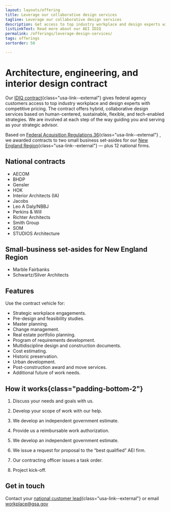 ```yaml
---
layout: layouts/offering
title: Leverage our collaborative design services
tagline: Leverage our collaborative design services
description: Get access to top industry workplace and design experts with competitive pricing through our indefinite delivery, indefinite quantity contract
listLinkText: Read more about our AEI IDIQ 
permalink: /offerings/leverage-design-services/
tags: offerings
sortorder: 50

---
```


# Architecture, engineering, and interior design contract

Our [IDIQ contract](http://gsa.gov/glossary#IDIQ){class="usa-link--external"} gives federal agency customers access to top industry workplace and design experts with competitive pricing. The contract offers hybrid, collaborative design services based on human-centered, sustainable, flexible, and tech-enabled strategies. We are involved at each step of the way guiding you and serving as your strategic advisor.

Based on [Federal Acquisition Regulations 36](https://www.acquisition.gov/far/part-36){class="usa-link--external"} , we awarded contracts to two small business set-asides for our [New England Region](https://gsa.gov/glossary#regions){class="usa-link--external"}  — plus 12 national firms.

## National contracts
* AECOM
* BHDP
* Gensler
* HOK
* Interior Architects (IA)
* Jacobs
* Leo A Daly/NBBJ
* Perkins & Will
* Richter Architects
* Smith Group
* SOM
* STUDIOS Architecture
## Small-business set-asides for New England Region
* Marble Fairbanks
* Schwartz/Silver Architects
## Features
Use the contract vehicle for:
* Strategic workplace engagements.
* Pre-design and feasibility studies.
* Master planning.
* Change management.
* Real estate portfolio planning.
* Program of requirements development.
* Multidiscipline design and construction documents.
* Cost estimating.
* Historic preservation.
* Urban development.
* Post-construction award and move services.
* Additional future of work needs.

## How it works{class="padding-bottom-2"}

<ol class="usa-process-list">
  <li class="usa-process-list__item padding-bottom-4">
    <p class="usa-process-list__heading ">
     Discuss your needs and goals with us.
    </p>
  </li>
  <li class="usa-process-list__item padding-bottom-4">
    <p class="usa-process-list__heading">
      Develop your scope of work with our help.
    </p>
  </li>
  <li class="usa-process-list__item">
    <p class="usa-process-list__heading">
      We develop an independent government estimate.
    </p>
  </li>
   <li class="usa-process-list__item">
    <p class="usa-process-list__heading">
      Provide us a reimbursable work authorization.
    </p>
  </li>
   <li class="usa-process-list__item">
    <p class="usa-process-list__heading">
      We develop an independent government estimate.
    </p>
  </li>
   <li class="usa-process-list__item">
    <p class="usa-process-list__heading">
      We issue a request for proposal to the “best qualified” AEI firm.
    </p>
  </li>
   <li class="usa-process-list__item">
    <p class="usa-process-list__heading">
      Our contracting officer issues a task order.
    </p>
  </li>
  <li class="usa-process-list__item">
    <p class="usa-process-list__heading">
      Project kick-off.
    </p>
  </li>
</ol>

## Get in touch

Contact your [national customer lead](https://www.gsa.gov/about-us/organization/public-buildings-service/office-of-portfolio-mgmt-customer-engagement/office-of-customer-engagement/account-management-program/pbs-national-customer-leads){class="usa-link--external"} or email [workplace@gsa.gov](mailto:workplace@gsa.gov)

